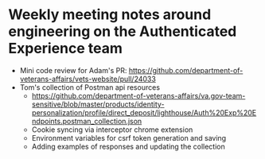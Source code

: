 # Weekly meeting notes around engineering on the Authenticated Experience team

- Mini code review for Adam's PR: https://github.com/department-of-veterans-affairs/vets-website/pull/24033
- Tom's collection of Postman api resources
  - https://github.com/department-of-veterans-affairs/va.gov-team-sensitive/blob/master/products/identity-personalization/profile/direct_deposit/lighthouse/Auth%20Exp%20Endpoints.postman_collection.json 
  - Cookie syncing via interceptor chrome extension
  - Environment variables for csrf token generation and saving
  - Adding examples of responses and updating the collection

